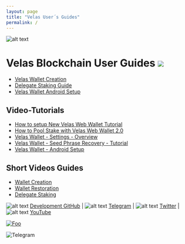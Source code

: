 ```yaml
---
layout: page
title: "Velas User´s Guides"
permalink: /
---
```


![alt text](https://github.com/dexempower/dexempower.github.io-velas/blob/main/assets/logos/LogoLettersmdpi.png?raw=true)

# Velas Blockchain User Guides ![](https://github.com/dexempower/dexempower.github.io-velas/blob/main/assets/logos/Booksxxxhdpi.png?raw=true)

-   [Velas Wallet Creation](https://dexempower.github.io/dexempower.github.io-velas/guides/velas-wallet/2020/11/20/velas-wallet-creation)
-   [Delegate Staking Guide](https://dexempower.github.io/dexempower.github.io-velas/guides/delegate-staking/2020/11/20/velas-staking-guide)
-   [Velas Wallet Android Setup](https://dexempower.github.io/dexempower.github.io-velas/guides/android-wallet/2020/11/20/velas-wallet-android)

## Video-Tutorials

-  [How to setup New Velas Web Wallet Tutorial](https://www.youtube.com/watch?v=2jdA5EwQV9M&list=PLu7mShzkC4iVA9nkfV_LJxePcxrtQIiOK&index=1)
-  [How to Pool Stake with Velas Web Wallet 2.0](https://www.youtube.com/watch?v=7CNAUnGukgc&list=PLu7mShzkC4iVA9nkfV_LJxePcxrtQIiOK&index=2&t=63s)
-  [Velas Wallet - Settings - Overview](https://www.youtube.com/watch?v=vZtLMnXaDc4&list=PLu7mShzkC4iVA9nkfV_LJxePcxrtQIiOK&index=3)
-  [Velas Wallet - Seed Phrase Recovery - Tutorial](https://www.youtube.com/watch?v=p8HgQoY2SvQ&list=PLu7mShzkC4iVA9nkfV_LJxePcxrtQIiOK&index=4)
-  [Velas Wallet - Android Setup](https://www.youtube.com/watch?v=A8w5U3aUiKo&list=PLu7mShzkC4iVA9nkfV_LJxePcxrtQIiOK&index=5)

## Short Videos Guides

-   [Wallet Creation](https://twitter.com/i/status/1298186350001233920)
-   [Wallet Restoration](https://twitter.com/i/status/1298186601881669632)
-   [Delegate Staking](https://twitter.com/i/status/1298189126215151616)


![alt text](https://github.com/dexempower/dexempower.github.io-velas/blob/main/assets/logos/GithubMarkxxxhdpi.png?raw=true) [Development GitHub](https://github.com/velas) | ![alt text](https://github.com/dexempower/dexempower.github.io-velas/blob/main/assets/logos/TelegramLogoxxxhdpi.png?raw=true) [Telegram](https://t.me/velascommunity) | ![alt text](https://github.com/dexempower/dexempower.github.io-velas/blob/main/assets/logos/Twiterxxxhdpi.png?raw=true) [Twitter](https://twitter.com/VelasBlockchain)  |  ![alt text](https://github.com/dexempower/dexempower.github.io-velas/blob/main/assets/logos/Youtubexxxhdpi.png?raw=true) [YouTube](https://www.youtube.com/channel/UCZQNv-bdPKppg6akwWggmyQ)

<a href="https://t.me/velascommunity/" rel="Telegram">![Foo](https://github.com/dexempower/dexempower.github.io-velas/blob/main/assets/logos/TelegramLogoxxxhdpi.png)</a>

<img src="https://github.com/dexempower/dexempower.github.io-velas/blob/main/assets/logos/TelegramLogoxxxhdpi.png"
     alt="Telegram"
     style="float: left; margin-right: 10px;" />



